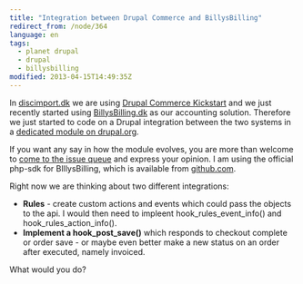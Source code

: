 ```yaml
---
title: "Integration between Drupal Commerce and BillysBilling"
redirect_from: /node/364
language: en
tags:
  - planet drupal
  - drupal
  - billysbilling
modified: 2013-04-15T14:49:35Z
---
```


In [discimport.dk](http://discimport.dk) we are using [Drupal Commerce Kickstart](http://drupal.org/project/commerce_kickstart) and we just recently started using [BillysBilling.dk](http://billysbilling.dk) as our accounting solution. Therefore we just started to code on a Drupal integration between the two systems in a [dedicated module on drupal.org](http://drupal.org/project/billysbilling).

If you want any say in how the module evolves, you are more than welcome to [come to the issue queue](http://drupal.org/project/issues/billysbilling) and express your opinion. I am using the official php-sdk for BIllysBilling, which is available from [github.com](http://github.com/billysbilling/billysbilling-php).

Right now we are thinking about two different integrations:

- **Rules** - create custom actions and events which could pass the objects to the api. I would then need to impleent hook\_rules\_event\_info() and hook\_rules\_action\_info().
- **Implement a hook\_post\_save()** which responds to checkout complete or order save - or maybe even better make a new status on an order after executed, namely invoiced.

What would you do?
